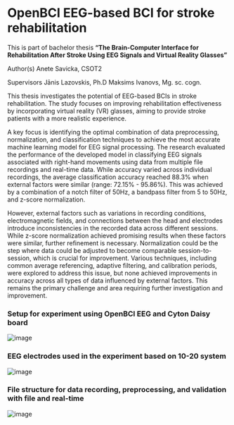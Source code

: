 # OpenBCI EEG-based BCI for stroke rehabilitation

This is part of bachelor thesis **“The Brain-Computer Interface for Rehabilitation After Stroke Using EEG Signals and Virtual Reality Glasses”**

Author(s)		Anete Savicka, CSOT2

Supervisors		Jānis Lazovskis, Ph.D
			Maksims Ivanovs, Mg. sc. cogn.

This thesis investigates the potential of EEG-based BCIs in stroke rehabilitation. The study focuses on improving rehabilitation effectiveness by incorporating virtual reality (VR) glasses, aiming to provide stroke patients with a more realistic experience. 

A key focus is identifying the optimal combination of data preprocessing, normalization, and classification techniques to achieve the most accurate machine learning model for EEG signal processing. The research evaluated the performance of the developed model in classifying EEG signals associated with right-hand movements using data from multiple file recordings and real-time data. While accuracy varied across individual recordings, the average classification accuracy reached 88.3% when external factors were similar (range: 72.15% - 95.86%). This was achieved by a combination of a notch filter of 50Hz, a bandpass filter from 5 to 50Hz, and z-score normalization.

However, external factors such as variations in recording conditions, electromagnetic fields, and connections between the head and electrodes introduce inconsistencies in the recorded data across different sessions. While z-score normalization achieved promising results when these factors were similar, further refinement is necessary. Normalization could be the step where data could be adjusted to become comparable session-to-session, which is crucial for improvement. Various techniques, including common average referencing, adaptive filtering, and calibration periods, were explored to address this issue, but none achieved improvements in accuracy across all types of data influenced by external factors. This remains the primary challenge and area requiring further investigation and improvement.

### Setup for experiment using OpenBCI EEG and Cyton Daisy board
![image](https://github.com/AneteSavicka/OpenBCI_EEG_Stroke_Rehab/assets/71130798/09abf6e0-9754-4dde-877f-143121862ff1|width=25)

### EEG electrodes used in the experiment based on 10-20 system
![image](https://github.com/AneteSavicka/OpenBCI_EEG_Stroke_Rehab/assets/71130798/349db510-ad0b-4b2e-854a-9eed82b17c5b|width=25)

### File structure for data recording, preprocessing, and validation with file and real-time
![image](https://github.com/AneteSavicka/OpenBCI_EEG_Stroke_Rehab/assets/71130798/5dd17872-4594-4318-95bd-5dd6f1424dc8|width=25)
